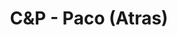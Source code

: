 ---
title: C&P - Paco (Atras)
category: 01_artistas
designSlug: cat-paco-cabeza-paco
image: '/products/cabezotas/paco/principal.jpg'
imageHover: '/products/cabezotas/paco/normal.jpg'
prendas: [
    {   
        title: 'Remera',
        slug: 'remera',          
        image: '/products/cabezotas/paco/normal.jpg',
        price: 'remerasPrecio',
        talles: 'remerasTalles'
    },
    {
        title: 'Remera Oversize',
        slug: 'remera-oversize',
        image: '/products/cabezotas/paco/oversize.jpg',
        price: 'oversizePrecio',
        talles: 'oversizeTalles'
    },
    {
        title: 'Pupera Oversize',
        slug: 'pupera-oversize',
        image: '/products/cabezotas/paco/pupera.jpg',
        price: 'remerasPrecio',
        talles: 'oversizePuperasTalles'
    },
    {
         title: 'Buzo',
         slug: 'buzo',
         image: '/products/cabezotas/paco/buzo.jpg',
         price: buzosPrecio,
        talles: 'BuzosTalles'
     },
    {
        title: 'Musculosa M',
        slug: 'musculosa-mujer',
        image: '/products/cabezotas/paco/musculosa.jpg',
        price: 'musculosaPrecio',
        talles: 'musculosasMujerTalles'
    },
    {
        title: 'Musculosa H',
        slug: 'musculoso',
        image: '/products/cabezotas/paco/musculoso.jpg',
        price: 'musculosaPrecio',
        talles: 'musculosasHombreTalles'
    }
]
---